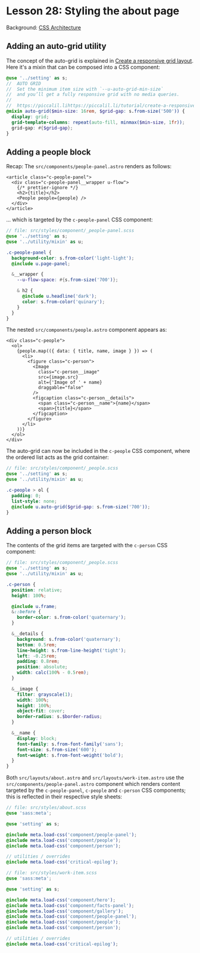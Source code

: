 # Lesson 28: Styling the about page

Background: [CSS Architecture](../css-architecture/index.md)

## Adding an auto-grid utility

The concept of the auto-grid is explained in [Create a responsive grid layout](https://piccalil.li/tutorial/create-a-responsive-grid-layout-with-no-media-queries-using-css-grid/). Here it's a mixin that can be composed into a CSS component:

```scss
@use '../setting' as s;
//  AUTO GRID
//  Set the minimum item size with `--u-auto-grid-min-size`
//  and you’ll get a fully responsive grid with no media queries.
//
//  https://piccalil.lihttps://piccalil.li/tutorial/create-a-responsive-grid-layout-with-no-media-queries-using-css-grid/
@mixin auto-grid($min-size: 16rem, $grid-gap: s.from-size('500')) {
  display: grid;
  grid-template-columns: repeat(auto-fill, minmax($min-size, 1fr));
  grid-gap: #{$grid-gap};
}
```

## Adding a people block

Recap: The `src/components/people-panel.astro` renders as follows:

```Astro
<article class="c-people-panel">
  <div class="c-people-panel__wrapper u-flow">
    {/* prettier-ignore */}
    <h2>{title}</h2>
    <People people={people} />
  </div>
</article>
```

… which is targeted by the `c-people-panel` CSS component:

```scss
// file: src/styles/component/_people-panel.scss
@use '../setting' as s;
@use '../utility/mixin' as u;

.c-people-panel {
  background-color: s.from-color('light-light');
  @include u.page-panel;

  &__wrapper {
    --u-flow-space: #{s.from-size('700')};

    & h2 {
      @include u.headline('dark');
      color: s.from-color('quinary');
    }
  }
}
```

The nested `src/components/people.astro` component appears as:

```Astro
<div class="c-people">
  <ol>
    {people.map(({ data: { title, name, image } }) => (
      <li>
        <figure class="c-person">
          <Image
            class="c-person__image"
            src={image.src}
            alt={'Image of ' + name}
            draggable="false"
          />
          <figcaption class="c-person__details">
            <span class="c-person__name">{name}</span>
            <span>{title}</span>
          </figcaption>
        </figure>
      </li>
    ))}
  </ol>
</div>
```

The auto-grid can now be included in the `c-people` CSS component, where the ordered list acts as the grid container:

```scss
// file: src/styles/component/_people.scss
@use '../setting' as s;
@use '../utility/mixin' as u;

.c-people > ol {
  padding: 0;
  list-style: none;
  @include u.auto-grid($grid-gap: s.from-size('700'));
}
```

## Adding a person block

The contents of the grid items are targeted with the `c-person` CSS component:

```scss
// file: src/styles/component/_people.scss
@use '../setting' as s;
@use '../utility/mixin' as u;

.c-person {
  position: relative;
  height: 100%;

  @include u.frame;
  &::before {
    border-color: s.from-color('quaternary');
  }

  &__details {
    background: s.from-color('quaternary');
    bottom: 0.5rem;
    line-height: s.from-line-height('tight');
    left: -0.25rem;
    padding: 0.8rem;
    position: absolute;
    width: calc(100% - 0.5rem);
  }

  &__image {
    filter: grayscale(1);
    width: 100%;
    height: 100%;
    object-fit: cover;
    border-radius: s.$border-radius;
  }

  &__name {
    display: block;
    font-family: s.from-font-family('sans');
    font-size: s.from-size('600');
    font-weight: s.from-font-weight('bold');
  }
}
```

Both `src/layouts/about.astro` and `src/layouts/work-item.astro` use the `src/components/people-panel.astro` component which renders content targeted by the `c-people-panel`, `c-people` and `c-person` CSS components; this is reflected in their respective style sheets:

```scss
// file: src/styles/about.scss
@use 'sass:meta';

@use 'setting' as s;

@include meta.load-css('component/people-panel');
@include meta.load-css('component/people');
@include meta.load-css('component/person');

// utilities / overrides
@include meta.load-css('critical-epilog');
```

```scss
// file: src/styles/work-item.scss
@use 'sass:meta';

@use 'setting' as s;

@include meta.load-css('component/hero');
@include meta.load-css('component/facts-panel');
@include meta.load-css('component/gallery');
@include meta.load-css('component/people-panel');
@include meta.load-css('component/people');
@include meta.load-css('component/person');

// utilities / overrides
@include meta.load-css('critical-epilog');
```
